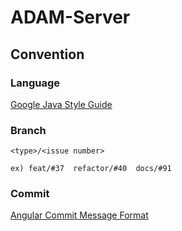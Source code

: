 # ADAM-Server


## Convention

### Language
[Google Java Style Guide](https://google.github.io/styleguide/javaguide.html)

### Branch
```
<type>/<issue number>

ex) feat/#37  refactor/#40  docs/#91
```

### Commit
[Angular Commit Message Format](https://github.com/angular/angular/blob/main/CONTRIBUTING.md#commit)